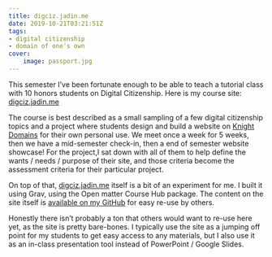 ```yaml
---
title: digciz.jadin.me
date: 2019-10-21T03:21:51Z
tags:
- digital citizenship
- domain of one's own
cover:
    image: passport.jpg
---
```


This semester I’ve been fortunate enough to be able to teach a tutorial class with 10 honors students on Digital Citizenship. Here is my course site: [digciz.jadin.me](https://t.co/kecwvKvOx1?amp=1)

The course is best described as a small sampling of a few digital citizenship topics and a project where students design and build a website on [Knight Domains](https://knight.domains) for their own personal use. We meet once a week for 5 weeks, then we have a mid-semester check-in, then a end of semester website showcase! For the project,I sat down with all of them to help define the wants / needs / purpose of their site, and those criteria become the assessment criteria for their particular project.

On top of that, [digciz.jadin.me](https://t.co/kecwvKvOx1?amp=1) itself is a bit of an experiment for me. I built it using Grav, using the Open matter Course Hub package. The content on the site itself is [available on my GitHub](https://github.com/TaylorJadin/digciz-honors-tutorial/) for easy re-use by others.

Honestly there isn’t probably a ton that others would want to re-use here yet, as the site is pretty bare-bones. I typically use the site as a jumping off point for my students to get easy access to any materials, but I also use it as an in-class presentation tool instead of PowerPoint / Google Slides.